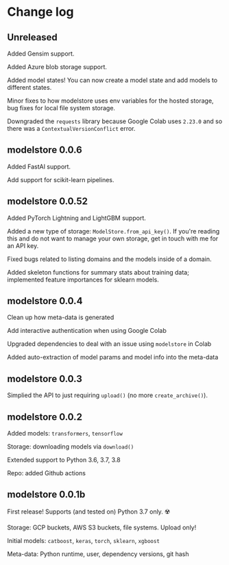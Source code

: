 # Change log

## Unreleased

Added Gensim support.

Added Azure blob storage support.

Added model states! You can now create a model state and add models to different states.

Minor fixes to how modelstore uses env variables for the hosted storage, bug fixes for local file system storage.

Downgraded the `requests` library because Google Colab uses `2.23.0` and so there was a `ContextualVersionConflict` error.

## modelstore 0.0.6

Added FastAI support.

Add support for scikit-learn pipelines.

## modelstore 0.0.52

Added PyTorch Lightning and LightGBM support.

Added a new type of storage: `ModelStore.from_api_key()`. If you're reading this and do not want to manage your own storage, get in touch with me for an API key.

Fixed bugs related to listing domains and the models inside of a domain.

Added skeleton functions for summary stats about training data; implemented feature importances for sklearn models.

## modelstore 0.0.4

Clean up how meta-data is generated

Add interactive authentication when using Google Colab

Upgraded dependencies to deal with an issue using `modelstore` in Colab

Added auto-extraction of model params and model info into the meta-data

## modelstore 0.0.3

Simplied the API to just requiring `upload()` (no more `create_archive()`).

## modelstore 0.0.2

Added models: `transformers`, `tensorflow`

Storage: downloading models via `download()`

Extended support to Python 3.6, 3.7, 3.8

Repo: added Github actions

## modelstore 0.0.1b

First release! Supports (and tested on) Python 3.7 only. ☢️

Storage: GCP buckets, AWS S3 buckets, file systems. Upload only!

Initial models: `catboost`, `keras`, `torch`, `sklearn`, `xgboost`

Meta-data: Python runtime, user, dependency versions, git hash
